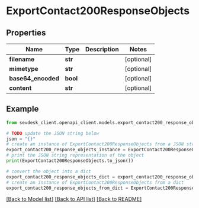 # ExportContact200ResponseObjects


## Properties

Name | Type | Description | Notes
------------ | ------------- | ------------- | -------------
**filename** | **str** |  | [optional] 
**mimetype** | **str** |  | [optional] 
**base64_encoded** | **bool** |  | [optional] 
**content** | **str** |  | [optional] 

## Example

```python
from sevdesk_client.openapi_client.models.export_contact200_response_objects import ExportContact200ResponseObjects

# TODO update the JSON string below
json = "{}"
# create an instance of ExportContact200ResponseObjects from a JSON string
export_contact200_response_objects_instance = ExportContact200ResponseObjects.from_json(json)
# print the JSON string representation of the object
print(ExportContact200ResponseObjects.to_json())

# convert the object into a dict
export_contact200_response_objects_dict = export_contact200_response_objects_instance.to_dict()
# create an instance of ExportContact200ResponseObjects from a dict
export_contact200_response_objects_from_dict = ExportContact200ResponseObjects.from_dict(export_contact200_response_objects_dict)
```
[[Back to Model list]](../README.md#documentation-for-models) [[Back to API list]](../README.md#documentation-for-api-endpoints) [[Back to README]](../README.md)


